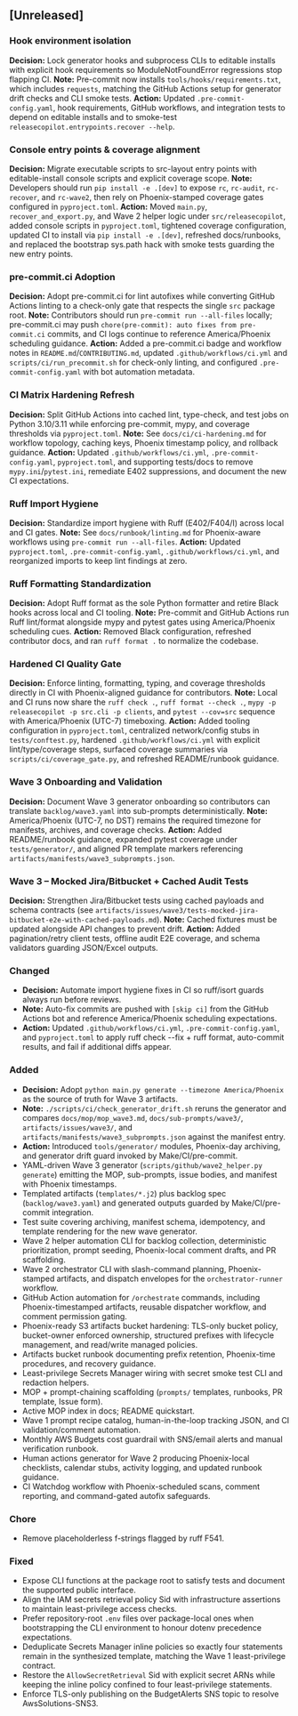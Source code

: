 ## [Unreleased]
### Hook environment isolation
**Decision:** Lock generator hooks and subprocess CLIs to editable installs with explicit hook requirements so ModuleNotFoundError regressions stop flapping CI.
**Note:** Pre-commit now installs `tools/hooks/requirements.txt`, which includes `requests`, matching the GitHub Actions setup for generator drift checks and CLI smoke tests.
**Action:** Updated `.pre-commit-config.yaml`, hook requirements, GitHub workflows, and integration tests to depend on editable installs and to smoke-test `releasecopilot.entrypoints.recover --help`.
### Console entry points & coverage alignment
**Decision:** Migrate executable scripts to src-layout entry points with editable-install console scripts and explicit coverage scope.
**Note:** Developers should run `pip install -e .[dev]` to expose `rc`, `rc-audit`, `rc-recover`, and `rc-wave2`, then rely on Phoenix-stamped coverage gates configured in `pyproject.toml`.
**Action:** Moved `main.py`, `recover_and_export.py`, and Wave 2 helper logic under `src/releasecopilot`, added console scripts in `pyproject.toml`, tightened coverage configuration, updated CI to install via `pip install -e .[dev]`, refreshed docs/runbooks, and replaced the bootstrap sys.path hack with smoke tests guarding the new entry points.
### pre-commit.ci Adoption
**Decision:** Adopt pre-commit.ci for lint autofixes while converting GitHub Actions linting to a check-only gate that respects the single `src` package root.
**Note:** Contributors should run `pre-commit run --all-files` locally; pre-commit.ci may push `chore(pre-commit): auto fixes from pre-commit.ci` commits, and CI logs continue to reference America/Phoenix scheduling guidance.
**Action:** Added a pre-commit.ci badge and workflow notes in `README.md`/`CONTRIBUTING.md`, updated `.github/workflows/ci.yml` and `scripts/ci/run_precommit.sh` for check-only linting, and configured `.pre-commit-config.yaml` with bot automation metadata.
### CI Matrix Hardening Refresh
**Decision:** Split GitHub Actions into cached lint, type-check, and test jobs on Python 3.10/3.11 while enforcing pre-commit, mypy, and coverage thresholds via `pyproject.toml`.
**Note:** See `docs/ci/ci-hardening.md` for workflow topology, caching keys, Phoenix timestamp policy, and rollback guidance.
**Action:** Updated `.github/workflows/ci.yml`, `.pre-commit-config.yaml`, `pyproject.toml`, and supporting tests/docs to remove `mypy.ini`/`pytest.ini`, remediate E402 suppressions, and document the new CI expectations.
### Ruff Import Hygiene
**Decision:** Standardize import hygiene with Ruff (E402/F404/I) across local and CI gates.
**Note:** See `docs/runbook/linting.md` for Phoenix-aware workflows using `pre-commit run --all-files`.
**Action:** Updated `pyproject.toml`, `.pre-commit-config.yaml`, `.github/workflows/ci.yml`, and reorganized imports to keep lint findings at zero.
### Ruff Formatting Standardization
**Decision:** Adopt Ruff format as the sole Python formatter and retire Black hooks across local and CI tooling.
**Note:** Pre-commit and GitHub Actions run Ruff lint/format alongside mypy and pytest gates using America/Phoenix scheduling cues.
**Action:** Removed Black configuration, refreshed contributor docs, and ran `ruff format .` to normalize the codebase.
### Hardened CI Quality Gate
**Decision:** Enforce linting, formatting, typing, and coverage thresholds directly in CI with Phoenix-aligned guidance for contributors.
**Note:** Local and CI runs now share the `ruff check .`, `ruff format --check .`, `mypy -p releasecopilot -p src.cli -p clients`, and `pytest --cov=src` sequence with America/Phoenix (UTC-7) timeboxing.
**Action:** Added tooling configuration in `pyproject.toml`, centralized network/config stubs in `tests/conftest.py`, hardened `.github/workflows/ci.yml` with explicit lint/type/coverage steps, surfaced coverage summaries via `scripts/ci/coverage_gate.py`, and refreshed README/runbook guidance.
### Wave 3 Onboarding and Validation
**Decision:** Document Wave 3 generator onboarding so contributors can translate `backlog/wave3.yaml` into sub-prompts deterministically.
**Note:** America/Phoenix (UTC-7, no DST) remains the required timezone for manifests, archives, and coverage checks.
**Action:** Added README/runbook guidance, expanded pytest coverage under `tests/generator/`, and aligned PR template markers referencing `artifacts/manifests/wave3_subprompts.json`.

### Wave 3 – Mocked Jira/Bitbucket + Cached Audit Tests
**Decision:** Strengthen Jira/Bitbucket tests using cached payloads and schema contracts (see `artifacts/issues/wave3/tests-mocked-jira-bitbucket-e2e-with-cached-payloads.md`).
**Note:** Cached fixtures must be updated alongside API changes to prevent drift.
**Action:** Added pagination/retry client tests, offline audit E2E coverage, and schema validators guarding JSON/Excel outputs.

### Changed
- **Decision:** Automate import hygiene fixes in CI so ruff/isort guards always run before reviews.
- **Note:** Auto-fix commits are pushed with `[skip ci]` from the GitHub Actions bot and reference America/Phoenix scheduling expectations.
- **Action:** Updated `.github/workflows/ci.yml`, `.pre-commit-config.yaml`, and `pyproject.toml` to apply ruff check --fix + ruff format, auto-commit results, and fail if additional diffs appear.
### Added
- **Decision:** Adopt `python main.py generate --timezone America/Phoenix` as the source of truth for Wave 3 artifacts.
- **Note:** `./scripts/ci/check_generator_drift.sh` reruns the generator and compares `docs/mop/mop_wave3.md`, `docs/sub-prompts/wave3/`, `artifacts/issues/wave3/`, and `artifacts/manifests/wave3_subprompts.json` against the manifest entry.
- **Action:** Introduced `tools/generator/` modules, Phoenix-day archiving, and generator drift guard invoked by Make/CI/pre-commit.
- YAML-driven Wave 3 generator (`scripts/github/wave2_helper.py generate`) emitting the MOP,
  sub-prompts, issue bodies, and manifest with Phoenix timestamps.
- Templated artifacts (`templates/*.j2`) plus backlog spec (`backlog/wave3.yaml`) and
  generated outputs guarded by Make/CI/pre-commit integration.
- Test suite covering archiving, manifest schema, idempotency, and template rendering for
  the new wave generator.
- Wave 2 helper automation CLI for backlog collection, deterministic prioritization,
  prompt seeding, Phoenix-local comment drafts, and PR scaffolding.
- Wave 2 orchestrator CLI with slash-command planning, Phoenix-stamped artifacts,
  and dispatch envelopes for the `orchestrator-runner` workflow.
- GitHub Action automation for `/orchestrate` commands, including Phoenix-timestamped artifacts,
  reusable dispatcher workflow, and comment permission gating.
- Phoenix-ready S3 artifacts bucket hardening: TLS-only bucket policy, bucket-owner enforced ownership, structured prefixes with lifecycle management, and read/write managed policies.
- Artifacts bucket runbook documenting prefix retention, Phoenix-time procedures, and recovery guidance.
- Least-privilege Secrets Manager wiring with secret smoke test CLI and redaction helpers.
- MOP + prompt-chaining scaffolding (`prompts/` templates, runbooks, PR template, Issue form).
- Active MOP index in docs; README quickstart.
- Wave 1 prompt recipe catalog, human-in-the-loop tracking JSON, and CI validation/comment automation.
- Monthly AWS Budgets cost guardrail with SNS/email alerts and manual verification runbook.
- Human actions generator for Wave 2 producing Phoenix-local checklists, calendar stubs,
  activity logging, and updated runbook guidance.
- CI Watchdog workflow with Phoenix-scheduled scans, comment reporting, and
  command-gated autofix safeguards.

### Chore
- Remove placeholderless f-strings flagged by ruff F541.

### Fixed
- Expose CLI functions at the package root to satisfy tests and document the
  supported public interface.
- Align the IAM secrets retrieval policy Sid with infrastructure assertions to
  maintain least-privilege access checks.
- Prefer repository-root `.env` files over package-local ones when
  bootstrapping the CLI environment to honour dotenv precedence expectations.
- Deduplicate Secrets Manager inline policies so exactly four statements remain
  in the synthesized template, matching the Wave 1 least-privilege contract.
- Restore the ``AllowSecretRetrieval`` Sid with explicit secret ARNs while
  keeping the inline policy confined to four least-privilege statements.
- Enforce TLS-only publishing on the BudgetAlerts SNS topic to resolve
  AwsSolutions-SNS3.
